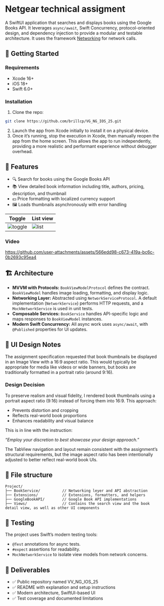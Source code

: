 # Netgear technical assigment

A SwiftUI application that searches and displays books using the Google Books API. It leverages `async/await`, Swift Concurrency, protocol-oriented design, and dependency injection to provide a modular and testable architecture. It uses the framework [Networking](https://github.com/brillcp/networking) for network calls.


## 🚀 Getting Started

### Requirements

- Xcode 16+
- iOS 18+
- Swift 6.0+

### Installation

1. Clone the repo:
```bash
git clone https://github.com/brillcp/VG_NG_IOS_25.git
```
2. Launch the app from Xcode initially to install it on a physical device.
3. Once it’s running, stop the execution in Xcode, then manually reopen the app from the home screen.
This allows the app to run independently, providing a more realistic and performant experience without debugger overhead.

## 🧩 Features

- 🔍 Search for books using the Google Books API
- 📚 View detailed book information including title, authors, pricing, description, and thumbnail
- 💵 Price formatting with localized currency support
- 🖼️ Loads thumbnails asynchronously with error handling


| Toggle | List view |
|-|-|
| ![toggle](https://github.com/user-attachments/assets/5dbb7432-d583-4390-ba8c-a3a2dd46854c) | ![list](https://github.com/user-attachments/assets/783a5beb-58b8-4768-8f35-f33fc40dadb6) |


### Video
https://github.com/user-attachments/assets/566edd98-c673-419a-bc6c-0b2693c95ea4


## 🏗 Architecture

- **MVVM with Protocols:** `BookViewModelProtocol` defines the contract. `BookViewModel` handles image loading, formatting, and display logic.
- **Networking Layer:** Abstracted using `NetworkServiceProtocol`. A default implementation (`NetworkService`) performs HTTP requests, and a `MockNetworkService` is used in unit tests.
- **Composable Services:** `BookService` handles API-specific logic and maps responses to `BookViewModel` instances.
- **Modern Swift Concurrency:** All async work uses `async/await`, with `@Published` properties for UI updates.


## 🎨 UI Design Notes

The assignment specification requested that book thumbnails be displayed in an Image View with a 16:9 aspect ratio. This would typically be appropriate for media like videos or wide banners, but books are traditionally formatted in a portrait ratio (around 9:16).

### Design Decision

To preserve realism and visual fidelity, I rendered book thumbnails using a portrait aspect ratio (9:16) instead of forcing them into 16:9. This approach:
- Prevents distortion and cropping
- Reflects real-world book proportions
- Enhances readability and visual balance

This is in line with the instruction:

*“Employ your discretion to best showcase your design approach.”*


The TabView navigation and layout remain consistent with the assignment’s structural requirements, but the image aspect ratio has been intentionally adjusted to better reflect real-world book UIs.


## 📁 File structure
```
Project/
├── BookService/          // Networking leyer and API abstraction
├── Extensions/           // Extensions, formatters, and helpers
├── GoogleBookAPI/        // Google Book API implementations
├── Views/                // Contains the search view and the book detail view, as well as other UI components
```

## 🧪 Testing

The project uses Swift’s modern testing tools:
-	`@Test` annotations for async tests.
-	`#expect` assertions for readability.
-	`MockNetworkService` to isolate view models from network concerns.


## 📌 Deliverables
- ✅ Public repository named VV_NG_IOS_25
- ✅ README with explanation and setup instructions
- ✅ Modern architecture, SwiftUI-based UI
- ✅ Test coverage and documented limitations
